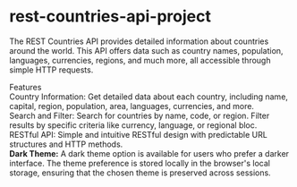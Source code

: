 # rest-countries-api-project
The REST Countries API provides detailed information about countries around the world. This API offers data such as country names, population, languages, currencies, regions, and much more, all accessible through simple HTTP requests.

Features<br>
Country Information: Get detailed data about each country, including name, capital, region, population, area, languages, currencies, and more.<br>
Search and Filter: Search for countries by name, code, or region. Filter results by specific criteria like currency, language, or regional bloc.<br>
RESTful API: Simple and intuitive RESTful design with predictable URL structures and HTTP methods.<br>
<b>Dark Theme:</b> A dark theme option is available for users who prefer a darker interface. The theme preference is stored locally in the browser's local storage, ensuring that the chosen theme is preserved across sessions.
